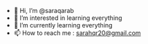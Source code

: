 - 👋 Hi, I’m @saraqarab
- 👀 I’m interested in learning everything 
- 🌱 I’m currently learning everything 
- 📫 How to reach me : sarahqr20@gmail.com

<!---
SaraO2/SaraO2 is a ✨ special ✨ repository because its `README.md` (this file) appears on your GitHub profile.
You can click the Preview link to take a look at your changes.
--->
